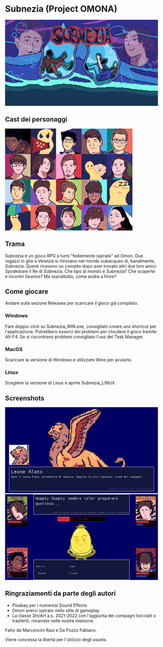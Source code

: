 # Subnezia (Project OMONA)

![Menu principale](/readme_utils/full_background.png)

## Cast dei personaggi

![Cast](/readme_utils/all_together.png)

## Trama
Subnezia è un gioco RPG a turni "fedelmente ispirato" ad Omori. Due ragazzi in gita a Venezia si ritrovano nel mondo subacqueo di, banalmente, Subnezia. Questi ricevono un compito dopo aver trovato altri due loro amici: Spodestare il Re di Subnezia. Che tipo di mondo è Subnezia? Che scoperte e incontri faranno? Ma soprattutto, come andrà a finire?

## Come giocare
Andare sulla sezione Releases per scaricare il gioco già compilato.

### Windows
Fare doppio click su Subnezia_WIN.exe, consigliato creare uno shortcut per l'applicazione. Potrebbero esserci dei problemi per chiudere il gioco tramite Alt-F4. Se si riscontrano problemi consigliato l'uso del Task Manager.

### MacOS
Scaricare la versione di Windows e utilizzare Wine per avviarlo.

### Linux
Scegliere la versione di Linux e aprire Subnezia_LINUX

## Screenshots
![Esempio di dialogo](/readme_utils/dialogue_example.png)
![Esempio di combattimento](/readme_utils/fight_example.png)

## Ringraziamenti da parte degli autori
* Pixabay per i numerosi Sound Effects
* Omori averci ispirato nello stile di gameplay
* La classe 3In/Art a.s. 2021-2022 con l'aggiunta dei compagni bocciati o trasferiti, rimarrete nelle nostre memorie.

Fatto da Marconcini Raul e Da Pozzo Fabiano.

Viene concessa la libertà per l'utilizzo degli assets.
